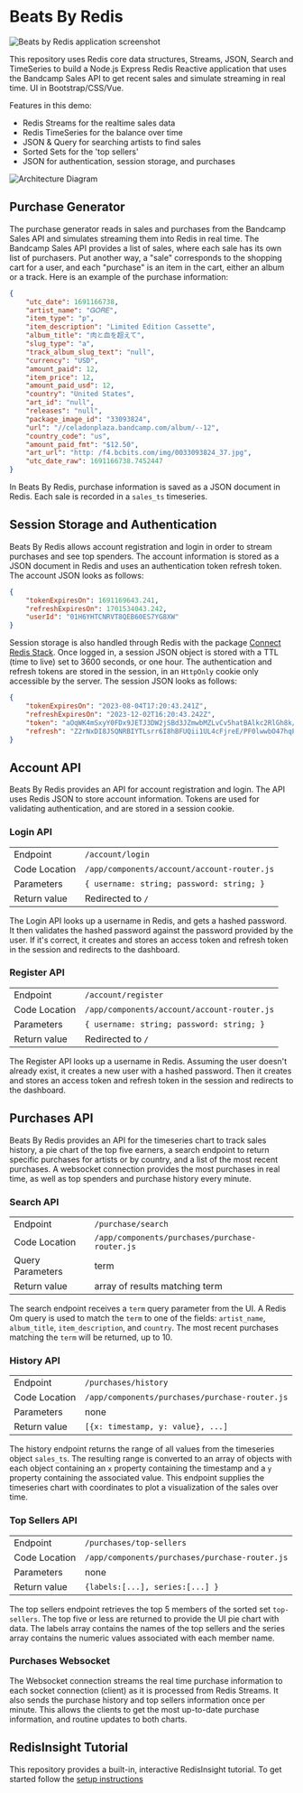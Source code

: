 # Beats By Redis

![Beats by Redis application screenshot](./docs/app-screenshot.png)

This repository uses Redis core data structures, Streams, JSON, Search and TimeSeries to build a Node.js Express Redis Reactive application that uses the Bandcamp Sales API to get recent sales and simulate streaming in real time. UI in Bootstrap/CSS/Vue.

Features in this demo:

-   Redis Streams for the realtime sales data
-   Redis TimeSeries for the balance over time
-   JSON & Query for searching artists to find sales
-   Sorted Sets for the 'top sellers'
-   JSON for authentication, session storage, and purchases

![Architecture Diagram](./docs/architecture-diagram.png)

## Purchase Generator

The purchase generator reads in sales and purchases from the Bandcamp Sales API and simulates streaming them into Redis in real time. The Bandcamp Sales API provides a list of sales, where each sale has its own list of purchasers. Put another way, a "sale" corresponds to the shopping cart for a user, and each "purchase" is an item in the cart, either an album or a track. Here is an example of the purchase information:

```json
{
    "utc_date": 1691166738,
    "artist_name": "𝐺𝑂𝑅𝐸",
    "item_type": "p",
    "item_description": "Limited Edition Cassette",
    "album_title": "肉と血を超えて",
    "slug_type": "a",
    "track_album_slug_text": "null",
    "currency": "USD",
    "amount_paid": 12,
    "item_price": 12,
    "amount_paid_usd": 12,
    "country": "United States",
    "art_id": "null",
    "releases": "null",
    "package_image_id": "33093824",
    "url": "//celadonplaza.bandcamp.com/album/--12",
    "country_code": "us",
    "amount_paid_fmt": "$12.50",
    "art_url": "http: /f4.bcbits.com/img/0033093824_37.jpg",
    "utc_date_raw": 1691166738.7452447
}
```

In Beats By Redis, purchase information is saved as a JSON document in Redis. Each sale is recorded in a `sales_ts` timeseries.

## Session Storage and Authentication

Beats By Redis allows account registration and login in order to stream purchases and see top spenders. The account information is stored as a JSON document in Redis and uses an authentication token refresh token. The account JSON looks as follows:

```json
{
    "tokenExpiresOn": 1691169643.241,
    "refreshExpiresOn": 1701534043.242,
    "userId": "01H6YHTCNRVT8QEB60ES7YG8XW"
}
```

Session storage is also handled through Redis with the package [Connect Redis Stack](https://www.npmjs.com/package/connect-redis-stack). Once logged in, a session JSON object is stored with a TTL (time to live) set to 3600 seconds, or one hour. The authentication and refresh tokens are stored in the session, in an `HttpOnly` cookie only accessible by the server. The session JSON looks as follows:

```json
{
    "tokenExpiresOn": "2023-08-04T17:20:43.241Z",
    "refreshExpiresOn": "2023-12-02T16:20:43.242Z",
    "token": "aOqWK4mSxyY0FDx9JETJ3DW2jSBd3JZmwbMZLvCv5hatBAlkc2RlGh8k/Zs8o8KnYfOpTUEJHg4GLcXdTjdvELbOA6mVdLlVvTGp0dLh5Ta0A0mY+ppjh6BzR/5wgYpk0WGGlgR/",
    "refresh": "Z2rNxDI8JSQNRBIYTLsrr6I8hBFUQii1UL4cFjreE/PF0lwwbO47hqPQbrFtXMEamE5hqjqkBaHjMzJaM7k8t22thbw33HuQOI+TZLrsjM0ZY+kf71oI1mwgiz9a2lRYFpno6cCtrGZC/PYg9ylAsJ2n9C1wacDP4bZnsn02LhusS1xfDapnJrjZsEQYlf382BRr5jx6375GoBb9lSCu/MmNbqzWs9tPYhxBdgLtvG+gXY4HOOdAYL6wK2Z/Ry3fbDseBySnmcpYQLss22jtkMqtNRfO"
}
```

## Account API

Beats By Redis provides an API for account registration and login. The API uses Redis JSON to store account information. Tokens are used for validating authentication, and are stored in a session cookie.

### Login API

|               |                                             |
| ------------- | ------------------------------------------- |
| Endpoint      | `/account/login`                            |
| Code Location | `/app/components/account/account-router.js` |
| Parameters    | `{ username: string; password: string; }`   |
| Return value  | Redirected to `/`                           |

The Login API looks up a username in Redis, and gets a hashed password. It then validates the hashed password against the password provided by the user. If it's correct, it creates and stores an access token and refresh token in the session and redirects to the dashboard.

### Register API

|               |                                             |
| ------------- | ------------------------------------------- |
| Endpoint      | `/account/register`                         |
| Code Location | `/app/components/account/account-router.js` |
| Parameters    | `{ username: string; password: string; }`   |
| Return value  | Redirected to `/`                           |

The Register API looks up a username in Redis. Assuming the user doesn't already exist, it creates a new user with a hashed password. Then it creates and stores an access token and refresh token in the session and redirects to the dashboard.

## Purchases API

Beats By Redis provides an API for the timeseries chart to track sales history, a pie chart of the top five earners, a search endpoint to return specific purchases for artists or by country, and a list of the most recent purchases. A websocket connection provides the most purchases in real time, as well as top spenders and purchase history every minute.

### Search API

|                  |                                                |
| ---------------- | ---------------------------------------------- |
| Endpoint         | `/purchase/search`                             |
| Code Location    | `/app/components/purchases/purchase-router.js` |
| Query Parameters | term                                           |
| Return value     | array of results matching term                 |

The search endpoint receives a `term` query parameter from the UI. A Redis Om query is used to match the `term` to one of the fields: `artist_name`, `album_title`, `item_description`, and `country`. The most recent purchases matching the `term` will be returned, up to 10.

### History API

|               |                                                |
| ------------- | ---------------------------------------------- |
| Endpoint      | `/purchases/history`                           |
| Code Location | `/app/components/purchases/purchase-router.js` |
| Parameters    | none                                           |
| Return value  | `[{x: timestamp, y: value}, ...]`              |

The history endpoint returns the range of all values from the timeseries object `sales_ts`. The resulting range is converted to an array of objects with each object containing an `x` property containing the timestamp and a `y` property containing the associated value. This endpoint supplies the timeseries chart with coordinates to plot a visualization of the sales over time.

### Top Sellers API

|               |                                                |
| ------------- | ---------------------------------------------- |
| Endpoint      | `/purchases/top-sellers`                       |
| Code Location | `/app/components/purchases/purchase-router.js` |
| Parameters    | none                                           |
| Return value  | `{labels:[...], series:[...] }`                |

The top sellers endpoint retrieves the top 5 members of the sorted set `top-sellers`. The top five or less are returned to provide the UI pie chart with data. The labels array contains the names of the top sellers and the series array contains the numeric values associated with each member name.

### Purchases Websocket

The Websocket connection streams the real time purchase information to each socket connection (client) as it is processed from Redis Streams. It also sends the purchase history and top sellers information once per minute. This allows the clients to get the most up-to-date purchase information, and routine updates to both charts.

## RedisInsight Tutorial

This repository provides a built-in, interactive RedisInsight tutorial. To get started follow the [setup instructions](./docs/01-SETUP.md)
